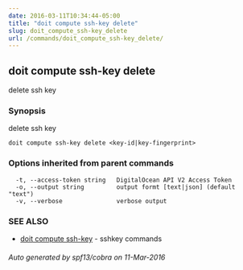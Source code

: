 ```yaml
---
date: 2016-03-11T10:34:44-05:00
title: "doit compute ssh-key delete"
slug: doit_compute_ssh-key_delete
url: /commands/doit_compute_ssh-key_delete/
---
```

## doit compute ssh-key delete

delete ssh key

### Synopsis


delete ssh key

```
doit compute ssh-key delete <key-id|key-fingerprint>
```

### Options inherited from parent commands

```
  -t, --access-token string   DigitalOcean API V2 Access Token
  -o, --output string         output formt [text|json] (default "text")
  -v, --verbose               verbose output
```

### SEE ALSO
* [doit compute ssh-key](/commands/doit_compute_ssh-key/)	 - sshkey commands

###### Auto generated by spf13/cobra on 11-Mar-2016
